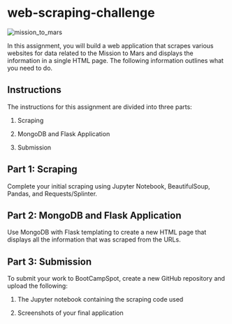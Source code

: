 # web-scraping-challenge

![mission_to_mars](https://user-images.githubusercontent.com/106934375/191369869-dfbd226d-51e0-4e1e-99cb-67b01fa2a2ba.png)



In this assignment, you will build a web application that scrapes various websites for data related to the Mission to Mars and displays the information in a single HTML page. The following information outlines what you need to do.

## Instructions 

The instructions for this assignment are divided into three parts: 

1. Scraping 

2. MongoDB and Flask Application

3. Submission 

## Part  1: Scraping

Complete your initial scraping using Jupyter Notebook, BeautifulSoup, Pandas, and Requests/Splinter.

## Part 2: MongoDB and Flask Application

Use MongoDB with Flask templating to create a new HTML page that displays all the information that was scraped from the URLs.

## Part 3: Submission

To submit your work to BootCampSpot, create a new GitHub repository and upload the following:

1. The Jupyter notebook containing the scraping code used

2. Screenshots of your final application
